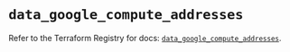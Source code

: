 # `data_google_compute_addresses`

Refer to the Terraform Registry for docs: [`data_google_compute_addresses`](https://registry.terraform.io/providers/hashicorp/google/6.34.0/docs/data-sources/compute_addresses).
